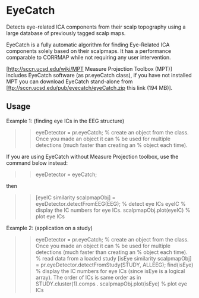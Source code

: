# EyeCatch
Detects eye-related ICA components from their scalp topography using a large database of previously tagged scalp maps.

EyeCatch is a fully automatic algorithm for finding Eye-Related ICA components solely based on their scalpmaps. It has a performance comparable to CORRMAP while not requiring any user intervention.

[http://sccn.ucsd.edu/wiki/MPT Measure Projection Toolbox (MPT)] includes EyeCatch software (as  pr.eyeCatch class), if you have not installed MPT you can download EyeCatch stand-alone from [ftp://sccn.ucsd.edu/pub/eyecatch/eyeCatch.zip this link (194 MB)].

## Usage

Example 1:   (finding eye ICs in the EEG structure)
 >> eyeDetector = pr.eyeCatch;     % create an object from the class. Once you made an object it can
                                   % be used for multiple detections (much faster than creating an
                                   % object each time).
 
If you are using EyeCatch without Measure Projection toolbox, use the command below instead:

 >> eyeDetector = eyeCatch;

then

 >> [eyeIC similarity scalpmapObj] = eyeDetector.detectFromEEG(EEG); % detect eye ICs
 >> eyeIC                          % display the IC numbers for eye ICs.
 >> scalpmapObj.plot(eyeIC)        % plot eye ICs
    
Example 2: (application on a study)
    
 >> eyeDetector = pr.eyeCatch;     % create an object from the class. Once you made an object it can
                                   % be used for multiple detections (much faster than creating an
                                   % object each time).
 % read data from a loaded study
 >> [isEye similarity scalpmapObj] = pr.eyeDetector.detectFromStudy(STUDY, ALLEEG); 
 >> find(isEye)                    % display the IC numbers for eye ICs (since isEye is a logical array). The order of ICs is same order as in STUDY.cluster(1).comps .
 >> scalpmapObj.plot(isEye)        % plot eye ICs

